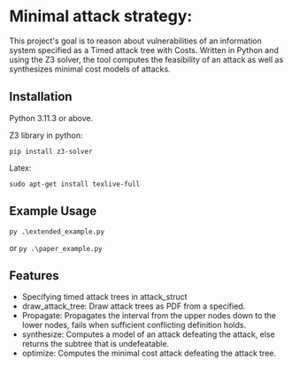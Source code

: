 # Minimal attack strategy:

This project's goal is to reason about vulnerabilities of an information system specified as a Timed attack tree with Costs. 
Written in Python and using the Z3 solver, the tool computes the feasibility of an attack as well as synthesizes minimal cost models of attacks.

## Installation
Python 3.11.3 or above.

Z3 library in python:
```
pip install z3-solver
```
Latex:
```
sudo apt-get install texlive-full
```
## Example Usage
```
py .\extended_example.py
```
 or
```py .\paper_example.py```

## Features
- Specifying timed attack trees in attack_struct
- draw_attack_tree: Draw attack trees as PDF from a specified.
- Propagate: Propagates the interval from the upper nodes down to the lower nodes, fails when sufficient conflicting definition holds.
- synthesize: Computes a model of an attack defeating the attack, else returns the subtree that is undefeatable.
- optimize: Computes the minimal cost attack defeating the attack tree.


